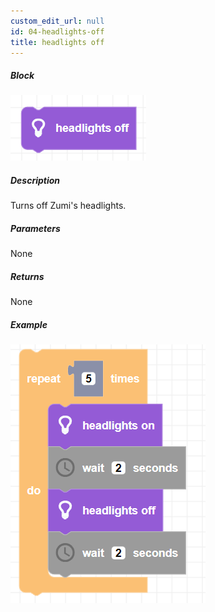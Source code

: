 ```yaml
---
custom_edit_url: null
id: 04-headlights-off
title: headlights off
---
```


##### Block

![headlights off block image](headlights_off.png)

##### Description

Turns off Zumi's headlights.

##### Parameters

None 

##### Returns

None

##### Example

![headlights off example](headlights_example.png)
